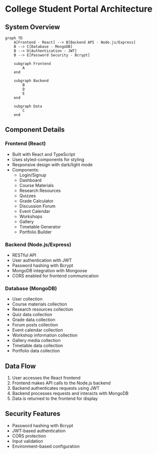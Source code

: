 # College Student Portal Architecture

## System Overview

```mermaid
graph TD
    A[Frontend - React] --> B[Backend API - Node.js/Express]
    B --> C[Database - MongoDB]
    B --> D[Authentication - JWT]
    B --> E[Password Security - Bcrypt]
    
    subgraph Frontend
        A
    end
    
    subgraph Backend
        B
        D
        E
    end
    
    subgraph Data
        C
    end
```

## Component Details

### Frontend (React)
- Built with React and TypeScript
- Uses styled-components for styling
- Responsive design with dark/light mode
- Components:
  - Login/Signup
  - Dashboard
  - Course Materials
  - Research Resources
  - Quizzes
  - Grade Calculator
  - Discussion Forum
  - Event Calendar
  - Workshops
  - Gallery
  - Timetable Generator
  - Portfolio Builder

### Backend (Node.js/Express)
- RESTful API
- User authentication with JWT
- Password hashing with Bcrypt
- MongoDB integration with Mongoose
- CORS enabled for frontend communication

### Database (MongoDB)
- User collection
- Course materials collection
- Research resources collection
- Quiz data collection
- Grade data collection
- Forum posts collection
- Event calendar collection
- Workshop information collection
- Gallery media collection
- Timetable data collection
- Portfolio data collection

## Data Flow

1. User accesses the React frontend
2. Frontend makes API calls to the Node.js backend
3. Backend authenticates requests using JWT
4. Backend processes requests and interacts with MongoDB
5. Data is returned to the frontend for display

## Security Features

- Password hashing with Bcrypt
- JWT-based authentication
- CORS protection
- Input validation
- Environment-based configuration